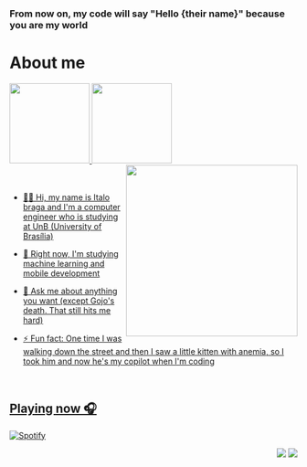 ### From now on, my code will say "Hello {their name}" because you are my world

<h1> About me </h1>

<div>
  <a href= "https://github.com/Italohek">
  <img height="140" src="https://github-readme-stats.vercel.app/api?username=Italohek&show_icons=true&theme=ayu-mirage&include_all_comits=true&count_private=true"/>
  <img height="140" src="https://github-readme-stats.vercel.app/api/top-langs/?username=Italohek&layout=compact&langs_count=16&theme=ayu-mirage"/>
</div>
    
<div>
  <a href= "https://github.com/Italohek">
  <img align="right" src= "https://github.com/Italohek/Italohek/assets/132797328/1116a4bf-cadf-4a72-bfcc-46385a99d115" width="300" />
</div>
<br>
<br>
    
- 👨‍💻 Hi, my name is Italo braga and I'm a computer engineer who is studying at UnB (University of Brasília)
  
- 👯 Right now, I'm studying machine learning and mobile development

- 💬 Ask me about anything you want (except Gojo's death. That still hits me hard)

- ⚡ Fun fact: One time I was walking down the street and then I saw a little kitten with anemia, so I took him and now he's my copilot when I'm coding

<br>
<h2> Playing now 🎧 </h2>

[![Spotify](https://novatorem-git-main-italo-bragas-projects.vercel.app/api/spotify)](https://open.spotify.com/italohek)
<div align="right">
  <a href="https://instagram.com/italohek" target="_blank"><img src="https://img.shields.io/badge/-Instagram-%23E4405F?style=for-the-badge&logo=instagram&logoColor=white" target="_blank"></a> 
  <a href = "mailto:italohak@gmail.com"><img src="https://img.shields.io/badge/-Gmail-%23333?style=for-the-badge&logo=gmail&logoColor=white" target="_blank"></a>
</div>

